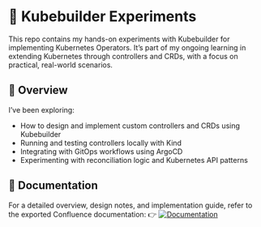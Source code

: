 <h1>🧱 Kubebuilder Experiments</h1>

This repo contains my hands-on experiments with Kubebuilder for implementing Kubernetes Operators. It’s part of my ongoing learning in extending Kubernetes through controllers and CRDs, with a focus on practical, real-world scenarios.

<h2>📘 Overview</h2>

I’ve been exploring:
- How to design and implement custom controllers and CRDs using Kubebuilder
- Running and testing controllers locally with Kind
- Integrating with GitOps workflows using ArgoCD
- Experimenting with reconciliation logic and Kubernetes API patterns

<h2>📄 Documentation</h2>

For a detailed overview, design notes, and implementation guide, refer to the exported Confluence documentation:
👉 [![Documentation](https://img.shields.io/badge/Docs-Kubebuilder_Guide-blue)](./docs/Experiments_with_Kubebuilder_for_Implementing_Kubernetes_Operators.pdf)
